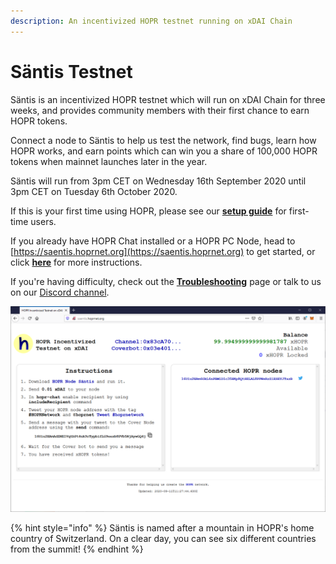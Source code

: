 ```yaml
---
description: An incentivized HOPR testnet running on xDAI Chain
---
```


# Säntis Testnet

Säntis is an incentivized HOPR testnet which will run on xDAI Chain for three weeks, and provides community members with their first chance to earn HOPR tokens.  
  
Connect a node to Säntis to help us test the network, find bugs, learn how HOPR works, and earn points which can win you a share of 100,000 HOPR tokens when mainnet launches later in the year.

Säntis will run from 3pm CET on Wednesday 16th September 2020 until 3pm CET on Tuesday 6th October 2020.  
  
If this is your first time using HOPR, please see our [**setup guide**](quickstart.md) for first-time users.  
  
If you already have HOPR Chat installed or a HOPR PC Node, head to [https://saentis.hoprnet.org](https://saentis.hoprnet.org) to get started, or click [**here**](getting-started.md) for more instructions.   
  
If you're having difficulty, check out the [**Troubleshooting**](troubleshooting.md) page or talk to us on our [Discord channel](https://discord.gg/wUSYqpD).

![The S&#xE4;ntis web interface](../../.gitbook/assets/saentis-ui%20%281%29.png)

{% hint style="info" %}
Säntis is named after a mountain in HOPR's home country of Switzerland. On a clear day, you can see six different countries from the summit!
{% endhint %}

